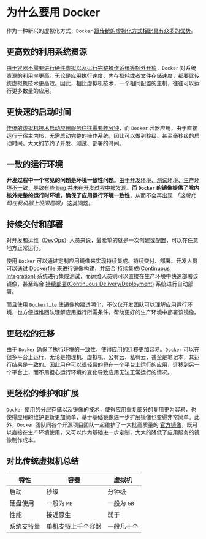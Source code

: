 # 为什么要用 Docker

作为一种新兴的虚拟化方式，`Docker` <u>跟传统的虚拟化方式相比具有众多的优势</u>。

## 更高效的利用系统资源

<u>由于容器不需要进行硬件虚拟以及运行完整操作系统等额外开销</u>，`Docker` 对系统资源的利用率更高。无论是应用执行速度、内存损耗或者文件存储速度，都要比传统虚拟机技术更高效。因此，相比虚拟机技术，一个相同配置的主机，往往可以运行更多数量的应用。

## 更快速的启动时间

<u>传统的虚拟机技术启动应用服务往往需要数分钟</u>，而 `Docker` 容器应用，由于直接运行于宿主内核，无需启动完整的操作系统，因此可以做到秒级、甚至毫秒级的启动时间。大大的节约了开发、测试、部署的时间。

## 一致的运行环境

**开发过程中一个常见的问题是环境一致性问题**。<u>由于开发环境、测试环境、生产环境不一致，导致有些 bug 并未在开发过程中被发现</u>。**而 `Docker` 的镜像提供了除内核外完整的运行时环境，确保了应用运行环境一致性**，从而不会再出现 _「这段代码在我机器上没问题啊」_ 这类问题。

## 持续交付和部署

对开发和运维（[DevOps](https://zh.wikipedia.org/wiki/DevOps)）人员来说，最希望的就是一次创建或配置，可以在任意地方正常运行。

使用 `Docker` 可以通过定制应用镜像来实现持续集成、持续交付、部署。开发人员可以通过 [Dockerfile](https://yeasy.gitbook.io/docker_practice/image/dockerfile) 来进行镜像构建，并结合 [持续集成(Continuous Integration)](https://en.wikipedia.org/wiki/Continuous_integration) 系统进行集成测试，而运维人员则可以直接在生产环境中快速部署该镜像，甚至结合 [持续部署(Continuous Delivery/Deployment)](https://en.wikipedia.org/wiki/Continuous_delivery) 系统进行自动部署。

而且使用 [`Dockerfile`](https://yeasy.gitbook.io/docker_practice/image/build) 使镜像构建透明化，不仅仅开发团队可以理解应用运行环境，也方便运维团队理解应用运行所需条件，帮助更好的生产环境中部署该镜像。

## 更轻松的迁移

由于 `Docker` 确保了执行环境的一致性，使得应用的迁移更加容易。`Docker` 可以在很多平台上运行，无论是物理机、虚拟机、公有云、私有云，甚至是笔记本，其运行结果是一致的。因此用户可以很轻易的将在一个平台上运行的应用，迁移到另一个平台上，而不用担心运行环境的变化导致应用无法正常运行的情况。

## 更轻松的维护和扩展

`Docker` 使用的分层存储以及镜像的技术，使得应用重复部分的复用更为容易，也使得应用的维护更新更加简单，基于基础镜像进一步扩展镜像也变得非常简单。此外，`Docker` 团队同各个开源项目团队一起维护了一大批高质量的 [官方镜像](https://hub.docker.com/search/?type=image&image_filter=official)，既可以直接在生产环境使用，又可以作为基础进一步定制，大大的降低了应用服务的镜像制作成本。

## 对比传统虚拟机总结

| 特性    | 容器        | 虚拟机      |
| ----- | --------- | -------- |
| 启动    | 秒级        | 分钟级      |
| 硬盘使用  | 一般为 `MB`  | 一般为 `GB` |
| 性能    | 接近原生      | 弱于       |
| 系统支持量 | 单机支持上千个容器 | 一般几十个    |
